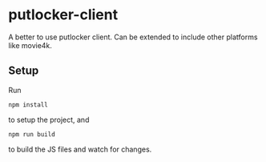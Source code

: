 # putlocker-client
A better to use putlocker client. Can be extended to include other platforms like movie4k.

## Setup
Run
```
npm install
```
to setup the project,
and
```
npm run build
```
to build the JS files and watch for changes.
